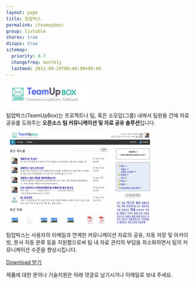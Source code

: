 ```yaml
---
layout: page
title: 팀업박스
permalink: /teamupbox/
group: listable
shares: true
disqus: true
sitemap:
  priority: 0.7
  changefreq: monthly
  lastmod: 2011-09-29T00:00:00+09:00
---
```


![teamupbox](/img/sub/teamupbox.gif)

팀업박스(TeamUpBox)는 프로젝트나 팀, 혹은 소모임(그룹) 내에서 팀원들 간에 자료 공유를 도와주는 <strong>오픈소스 팀 커뮤니케이션 및 자료 공유 솔루션</strong>입니다.

<img class="alignnone" title="Screenshot" src="/img/pages/teamup_shot.png" alt="" width="400" height="253" />

팀업박스는 사용자의 이메일과 연계한 커뮤니케이션 자료의 공유, 자동 저장 및 아카이빙, 문서 자동 분류 등을 지원함으로써 팀 내 자료 관리의 부담을 최소화하면서 팀의 커뮤니케이션 수준을 향상시킵니다.


<!-- <a href="https://github.com/sjoonk/teamupbox" class="btn success">Github 바로가기</a> -->
<p>
<a href="https://github.com/sjoonk/teamupbox/archives/master" class="btn success">Download 받기</a>
</p>

제품에 대한 문의나 기술지원은 아래 댓글로 남기시거나 이메일로 보내 주세요.